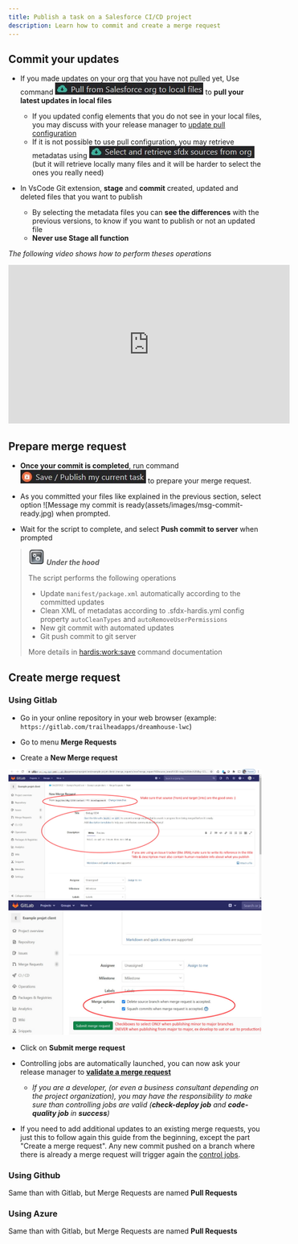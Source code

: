 ```yaml
---
title: Publish a task on a Salesforce CI/CD project
description: Learn how to commit and create a merge request
---
```

<!-- markdownlint-disable MD013 -->

## Commit your updates

- If you made updates on your org that you have not pulled yet, Use command ![Pull from org button](assets/images/btn-pull-from-org.jpg) to **pull your latest updates in local files**
  - If you updated config elements that you do not see in your local files, you may discuss with your release manager to [update pull configuration](salesforce-ci-cd-admin-update-pull-config.md)
  - If it is not possible to use pull configuration, you may retrieve metadatas using ![Select and retrieve button](assets/images/btn-select-retrieve.jpg) (but it will retrieve locally many files and it will be harder to select the ones you really need)

- In VsCode Git extension, **stage** and **commit** created, updated and deleted files that you want to publish
  - By selecting the metadata files you can **see the differences** with the previous versions, to know if you want to publish or not an updated file
  - **Never use Stage all function**

_The following video shows how to perform theses operations_

<div style="text-align:center"><iframe width="560" height="315" src="https://www.youtube.com/embed/Ik6whtflmfY" title="YouTube video player" frameborder="0" allow="accelerometer; autoplay; clipboard-write; encrypted-media; gyroscope; picture-in-picture" allowfullscreen></iframe></div>

## Prepare merge request

- **Once your commit is completed**, run command ![Save / publish my current task button](assets/images/btn-save-publish-task.jpg) to prepare your merge request.

- As you committed your files like explained in the previous section, select option ![Message my commit is ready(assets/images/msg-commit-ready.jpg) when prompted.

- Wait for the script to complete, and select **Push commit to server** when prompted

> ![Under the hood](assets/images/engine.png) **_Under the hood_**
>
> The script performs the following operations
> - Update `manifest/package.xml` automatically according to the committed updates
> - Clean XML of metadatas according to .sfdx-hardis.yml config property `autoCleanTypes` and `autoRemoveUserPermissions`
> - New git commit with automated updates
> - Git push commit to git server
> 
> More details in [hardis:work:save](https://hardisgroupcom.github.io/sfdx-hardis/hardis/work/save/) command documentation

## Create merge request

### Using Gitlab

- Go in your online repository in your web browser (example: `https://gitlab.com/trailheadapps/dreamhouse-lwc`)

- Go to menu **Merge Requests**

- Create a **New Merge request**

<div style="text-align:center"><img src="assets/images/merge-request-1.jpg"/></div>

<div style="text-align:center"><img src="assets/images/merge-request-2.jpg"/></div>

- Click on **Submit merge request**

- Controlling jobs are automatically launched, you can now ask your release manager to [**validate a merge request**](salesforce-ci-cd-validate-merge-request.md)
  - _If you are a developer, (or even a business consultant depending on the project organization), you may have the responsibility to make sure than controlling jobs are valid (**check-deploy job** and **code-quality job** in **success**)_

- If you need to add additional updates to an existing merge requests, you just this to follow again this guide from the beginning, except the part "Create a merge request". Any new commit pushed on a branch where there is already a merge request will trigger again the [control jobs](salesforce-ci-cd-validate-merge-request.md#control-jobs). 

### Using Github

Same than with Gitlab, but Merge Requests are named **Pull Requests**

### Using Azure

Same than with Gitlab, but Merge Requests are named **Pull Requests**

